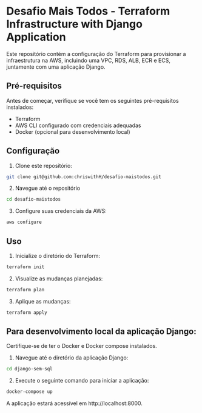 # Desafio Mais Todos - Terraform Infrastructure with Django Application

Este repositório contém a configuração do Terraform para provisionar a infraestrutura na AWS, incluindo uma VPC, RDS, ALB, ECR e ECS, juntamente com uma aplicação Django.

## Pré-requisitos

Antes de começar, verifique se você tem os seguintes pré-requisitos instalados:

- Terraform
- AWS CLI configurado com credenciais adequadas
- Docker (opcional para desenvolvimento local)

## Configuração

1. Clone este repositório:

```bash
git clone git@github.com:chriswithH/desafio-maistodos.git
```

2. Navegue até o repositório
```bash
cd desafio-maistodos
```

3. Configure suas credenciais da AWS:

```bash
aws configure
```

## Uso

1. Inicialize o diretório do Terraform:
```bash
terraform init
```

2. Visualize as mudanças planejadas:
```bash
terraform plan
```

3. Aplique as mudanças:
```bash
terraform apply
```

## Para desenvolvimento local da aplicação Django:

Certifique-se de ter o Docker e Docker compose instalados.

1. Navegue até o diretório da aplicação Django:
```bash
cd django-sem-sql
```
2. Execute o seguinte comando para iniciar a aplicação:
```bash
docker-compose up
```
A aplicação estará acessível em http://localhost:8000.


